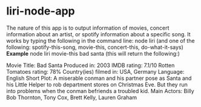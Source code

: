 # liri-node-app
The nature of this app is to output information of movies, concert information about an artist, or spotify information about a specific song.
It works by typing the following in the command line: node liri (and one of the following: spotify-this-song, movie-this, concert-this, do-what-it-says)
**Example** node liri movie-this bad santa (this will return the following:)

Movie Title: Bad Santa
Produced in: 2003
IMDB rating: 7.1/10
Rotten Tomatoes rating: 78%
Country(ies) filmed in: USA, Germany
Language: English
Short Plot: A miserable conman and his partner pose as Santa and his Little Helper to rob department stores on Christmas Eve. But they run into
problems when the conman befriends a troubled kid.
Main Actors: Billy Bob Thornton, Tony Cox, Brett Kelly, Lauren Graham
